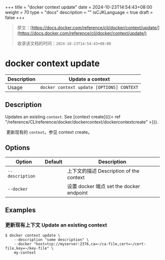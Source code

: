 +++
title = "docker context update"
date = 2024-10-23T14:54:43+08:00
weight = 70
type = "docs"
description = ""
isCJKLanguage = true
draft = false
+++

> 原文：[https://docs.docker.com/reference/cli/docker/context/update/](https://docs.docker.com/reference/cli/docker/context/update/)
>
> 收录该文档的时间：`2024-10-23T14:54:43+08:00`

# docker context update

| Description | Update a context                          |
| :---------- | ----------------------------------------- |
| Usage       | `docker context update [OPTIONS] CONTEXT` |

## Description

Updates an existing `context`. See [context create]({{< ref "/reference/CLIreference/docker/dockercontext/dockercontextcreate" >}}).

​	更新现有的 `context`。参见 context create。

## Options

| Option          | Default | Description                              |
| --------------- | ------- | ---------------------------------------- |
| `--description` |         | 上下文的描述 Description of the context  |
| `--docker`      |         | 设置 docker 端点 set the docker endpoint |

## Examples

### 更新现有上下文 Update an existing context



```console
$ docker context update \
    --description "some description" \
    --docker "host=tcp://myserver:2376,ca=~/ca-file,cert=~/cert-file,key=~/key-file" \
    my-context
```
